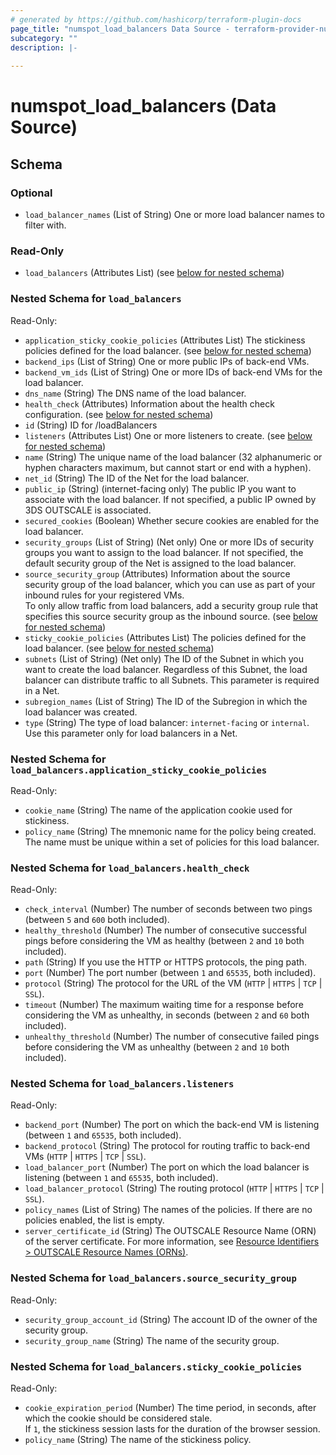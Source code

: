 ```yaml
---
# generated by https://github.com/hashicorp/terraform-plugin-docs
page_title: "numspot_load_balancers Data Source - terraform-provider-numspot"
subcategory: ""
description: |-
  
---
```


# numspot_load_balancers (Data Source)





<!-- schema generated by tfplugindocs -->
## Schema

### Optional

- `load_balancer_names` (List of String) One or more load balancer names to filter with.

### Read-Only

- `load_balancers` (Attributes List) (see [below for nested schema](#nestedatt--load_balancers))

<a id="nestedatt--load_balancers"></a>
### Nested Schema for `load_balancers`

Read-Only:

- `application_sticky_cookie_policies` (Attributes List) The stickiness policies defined for the load balancer. (see [below for nested schema](#nestedatt--load_balancers--application_sticky_cookie_policies))
- `backend_ips` (List of String) One or more public IPs of back-end VMs.
- `backend_vm_ids` (List of String) One or more IDs of back-end VMs for the load balancer.
- `dns_name` (String) The DNS name of the load balancer.
- `health_check` (Attributes) Information about the health check configuration. (see [below for nested schema](#nestedatt--load_balancers--health_check))
- `id` (String) ID for /loadBalancers
- `listeners` (Attributes List) One or more listeners to create. (see [below for nested schema](#nestedatt--load_balancers--listeners))
- `name` (String) The unique name of the load balancer (32 alphanumeric or hyphen characters maximum, but cannot start or end with a hyphen).
- `net_id` (String) The ID of the Net for the load balancer.
- `public_ip` (String) (internet-facing only) The public IP you want to associate with the load balancer. If not specified, a public IP owned by 3DS OUTSCALE is associated.
- `secured_cookies` (Boolean) Whether secure cookies are enabled for the load balancer.
- `security_groups` (List of String) (Net only) One or more IDs of security groups you want to assign to the load balancer. If not specified, the default security group of the Net is assigned to the load balancer.
- `source_security_group` (Attributes) Information about the source security group of the load balancer, which you can use as part of your inbound rules for your registered VMs.<br />
To only allow traffic from load balancers, add a security group rule that specifies this source security group as the inbound source. (see [below for nested schema](#nestedatt--load_balancers--source_security_group))
- `sticky_cookie_policies` (Attributes List) The policies defined for the load balancer. (see [below for nested schema](#nestedatt--load_balancers--sticky_cookie_policies))
- `subnets` (List of String) (Net only) The ID of the Subnet in which you want to create the load balancer. Regardless of this Subnet, the load balancer can distribute traffic to all Subnets. This parameter is required in a Net.
- `subregion_names` (List of String) The ID of the Subregion in which the load balancer was created.
- `type` (String) The type of load balancer: `internet-facing` or `internal`. Use this parameter only for load balancers in a Net.

<a id="nestedatt--load_balancers--application_sticky_cookie_policies"></a>
### Nested Schema for `load_balancers.application_sticky_cookie_policies`

Read-Only:

- `cookie_name` (String) The name of the application cookie used for stickiness.
- `policy_name` (String) The mnemonic name for the policy being created. The name must be unique within a set of policies for this load balancer.


<a id="nestedatt--load_balancers--health_check"></a>
### Nested Schema for `load_balancers.health_check`

Read-Only:

- `check_interval` (Number) The number of seconds between two pings (between `5` and `600` both included).
- `healthy_threshold` (Number) The number of consecutive successful pings before considering the VM as healthy (between `2` and `10` both included).
- `path` (String) If you use the HTTP or HTTPS protocols, the ping path.
- `port` (Number) The port number (between `1` and `65535`, both included).
- `protocol` (String) The protocol for the URL of the VM (`HTTP` \| `HTTPS` \| `TCP` \| `SSL`).
- `timeout` (Number) The maximum waiting time for a response before considering the VM as unhealthy, in seconds (between `2` and `60` both included).
- `unhealthy_threshold` (Number) The number of consecutive failed pings before considering the VM as unhealthy (between `2` and `10` both included).


<a id="nestedatt--load_balancers--listeners"></a>
### Nested Schema for `load_balancers.listeners`

Read-Only:

- `backend_port` (Number) The port on which the back-end VM is listening (between `1` and `65535`, both included).
- `backend_protocol` (String) The protocol for routing traffic to back-end VMs (`HTTP` \| `HTTPS` \| `TCP` \| `SSL`).
- `load_balancer_port` (Number) The port on which the load balancer is listening (between `1` and `65535`, both included).
- `load_balancer_protocol` (String) The routing protocol (`HTTP` \| `HTTPS` \| `TCP` \| `SSL`).
- `policy_names` (List of String) The names of the policies. If there are no policies enabled, the list is empty.
- `server_certificate_id` (String) The OUTSCALE Resource Name (ORN) of the server certificate. For more information, see [Resource Identifiers > OUTSCALE Resource Names (ORNs)](https://docs.outscale.com/en/userguide/Resource-Identifiers.html#_outscale_resource_names_orns).


<a id="nestedatt--load_balancers--source_security_group"></a>
### Nested Schema for `load_balancers.source_security_group`

Read-Only:

- `security_group_account_id` (String) The account ID of the owner of the security group.
- `security_group_name` (String) The name of the security group.


<a id="nestedatt--load_balancers--sticky_cookie_policies"></a>
### Nested Schema for `load_balancers.sticky_cookie_policies`

Read-Only:

- `cookie_expiration_period` (Number) The time period, in seconds, after which the cookie should be considered stale.<br />
If `1`, the stickiness session lasts for the duration of the browser session.
- `policy_name` (String) The name of the stickiness policy.
